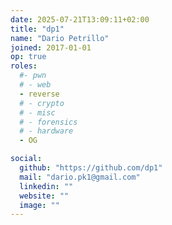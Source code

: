 ```yaml
---
date: 2025-07-21T13:09:11+02:00
title: "dp1"
name: "Dario Petrillo"
joined: 2017-01-01
op: true
roles:
  #- pwn
  # - web
  - reverse
  # - crypto
  # - misc
  # - forensics
  # - hardware
  - OG

social:
  github: "https://github.com/dp1"
  mail: "dario.pk1@gmail.com"
  linkedin: ""
  website: ""
  image: ""
---
```

